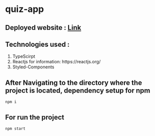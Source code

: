 # quiz-app

## Deployed website : [Link](https://nostalgic-varahamihira-5b372d.netlify.app/)

## Technologies used :
<ol>
 <li>TypeScirpt</li>
 <li>Reactjs for information: https://reactjs.org/</li>
 <li>Styled-Components</li> 
</ol>

##  

## After Navigating to the directory where the project is located, dependency setup for npm
```
npm i
```
## For run the project
```
npm start
```
